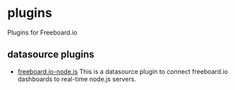 plugins
=======

Plugins for Freeboard.io

## datasource plugins ##

- [freeboard.io-node.js](/datasources/plugin_nodejs_sample/README.md)
This is a datasource plugin to connect freeboard.io dashboards to real-time node.js servers.
